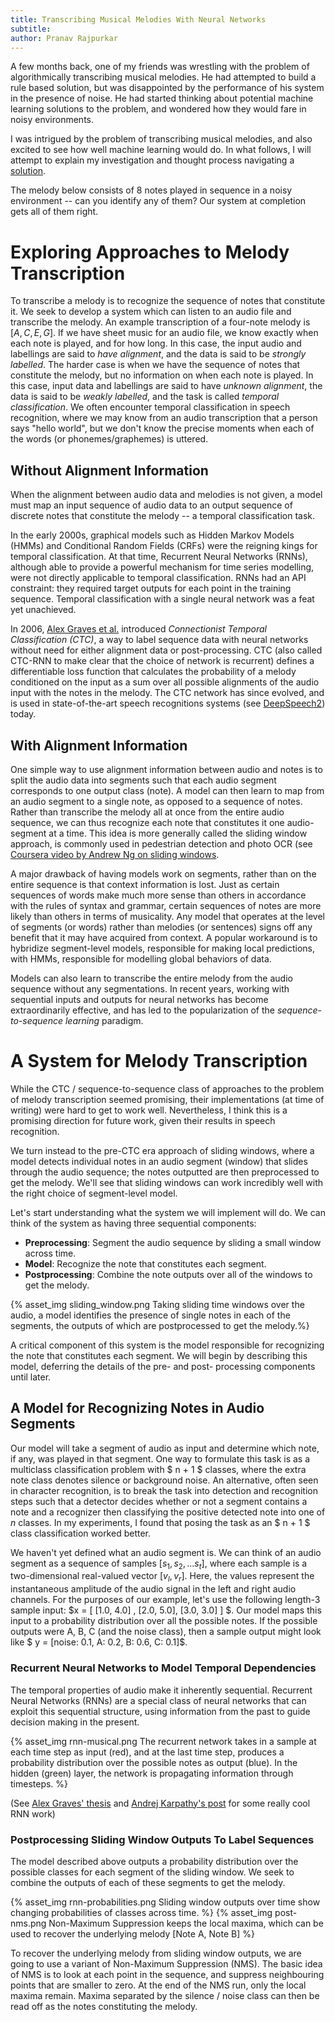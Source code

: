 ```yaml
---
title: Transcribing Musical Melodies With Neural Networks
subtitle:
author: Pranav Rajpurkar
---
```


A few months back, one of my friends was wrestling with the problem of algorithmically transcribing musical melodies. He had attempted to build a rule based solution, but was disappointed by the performance of his system in the presence of noise. He had started thinking about potential machine learning solutions to the problem, and wondered how they would fare in noisy environments.

I was intrigued by the problem of transcribing musical melodies, and also excited to see how well machine learning would do. In what follows, I will attempt to explain my investigation and thought process navigating a [solution](https://github.com/rajpurkar/seqmodels).

The melody below consists of 8 notes played in sequence in a noisy environment -- can you identify any of them? Our system at completion gets all of them right.


[//]: # ({% soundcloud https://soundcloud.com/pranav-rajpurkar/sample-musical-melody  default %})


# Exploring Approaches to Melody Transcription
To transcribe a melody is to recognize the sequence of notes that constitute it. We seek to develop a system which can listen to an audio file and transcribe the melody. An example transcription of a four-note melody is $[A, C, E, G]$. If we have sheet music for an audio file, we know exactly when each note is played, and for how long. In this case, the input audio and labellings are said to *have alignment*, and the data is said to be *strongly labelled*. The harder case is when we have the sequence of notes that constitute the melody, but no information on when each note is played. In this case, input data and labellings are said to have *unknown alignment*, the data is said to be *weakly labelled*, and the task is called *temporal classification*. We often encounter temporal classification in speech recognition, where we may know from an audio transcription that a person says "hello world", but we don't know the precise moments when each of the words (or phonemes/graphemes) is uttered.


## Without Alignment Information
When the alignment between audio data and melodies is not given, a model must map an input sequence of audio data to an output sequence of discrete notes that constitute the melody -- a temporal classification task.

In the early 2000s, graphical models such as Hidden Markov Models (HMMs) and Conditional Random Fields (CRFs) were the reigning kings for temporal classification. At that time, Recurrent Neural Networks (RNNs), although able to provide a powerful mechanism for time series modelling, were not directly applicable to temporal classification. RNNs had an API constraint: they required target outputs for each point in the training sequence. Temporal classification with a single neural network was a feat yet unachieved.

In 2006, [Alex Graves et al.](http://www.cs.toronto.edu/~graves/icml_2006.pdf) introduced *Connectionist Temporal Classification (CTC)*, a way to label sequence data with neural networks without need for either alignment data or post-processing. CTC (also called CTC-RNN to make clear that the choice of network is recurrent) defines a differentiable loss function that calculates the probability of a melody conditioned on the input as a sum over all possible alignments of the audio input with the notes in the melody. The CTC network has since evolved, and is used in state-of-the-art speech recognitions systems (see [DeepSpeech2](http://arxiv.org/pdf/1512.02595v1.pdf)) today.

## With Alignment Information
One simple way to use alignment information between audio and notes is to split the audio data into segments such that each audio segment corresponds to one output class (note). A model can then learn to map from an audio segment to a single note, as opposed to a sequence of notes. Rather than transcribe the melody all at once from the entire audio sequence, we can thus recognize each note that constitutes it one audio-segment at a time. This idea is more generally called the sliding window approach, is commonly used in pedestrian detection and photo OCR (see [Coursera video by Andrew Ng on sliding windows](https://www.coursera.org/learn/machine-learning/lecture/bQhq3/sliding-windows).

A major drawback of having models work on segments, rather than on the entire sequence is that context information is lost. Just as certain sequences of words make much more sense than others in accordance with the rules of syntax and grammar, certain sequences of notes are more likely than others in terms of musicality. Any model that operates at the level of segments (or words) rather than melodies (or sentences) signs off any benefit that it may have acquired from context. A popular workaround is to hybridize segment-level models, responsible for making local predictions, with HMMs, responsible for modelling global behaviors of data.

Models can also learn to transcribe the entire melody from the audio sequence without any segmentations. In recent years, working with sequential inputs and outputs for neural networks has become extraordinarily effective, and has led to the popularization of the *sequence-to-sequence learning* paradigm.

# A System for Melody Transcription

While the CTC / sequence-to-sequence class of approaches to the problem of melody transcription seemed promising, their implementations (at time of writing) were hard to get to work well. Nevertheless, I think this is a promising direction for future work, given their results in speech recognition.

We turn instead to the pre-CTC era approach of sliding windows, where a model detects individual notes in an audio segment (window) that slides through the audio sequence; the notes outputted are then preprocessed to get the melody. We'll see that sliding windows can work incredibly well with the right choice of segment-level model.

Let's start understanding what the system we will implement will do. We can think of the system as having three sequential components:
- **Preprocessing**: Segment the audio sequence by sliding a small window across time.
- **Model**: Recognize the note that constitutes each segment.
- **Postprocessing**: Combine the note outputs over all of the windows to get the melody.

{% asset_img sliding_window.png Taking sliding time windows over the audio, a model identifies the presence of single notes in each of the segments, the outputs of which are postprocessed to get the melody.%}

A critical component of this system is the model responsible for recognizing the note that constitutes each segment. We will begin by describing this model, deferring the details of the pre- and post- processing components until later.

## A Model for Recognizing Notes in Audio Segments
Our model will take a segment of audio as input and determine which note, if any, was played in that segment. One way to formulate this task is as a multiclass classification problem with $ n + 1 $ classes, where the extra note class denotes silence or background noise. An alternative, often seen in character recognition, is to break the task into detection and recognition steps such that a detector decides whether or not a segment contains a note and a recognizer then classifying the positive detected note into one of $n$ classes. In my experiments, I found that posing the task as an $ n + 1 $ class classification worked better.

We haven't yet defined what an audio segment is. We can think of an audio segment as a sequence of samples $[s_1, s_2, ... s_t]$, where each sample is a two-dimensional real-valued vector $[ v_l , v_r ]$. Here, the values represent the instantaneous amplitude of the audio signal in the left and right audio channels. For the purposes of our example, let's use the following length-3 sample input: $x = [ [1.0, 4.0] , [2.0, 5.0], [3.0, 3.0] ] $. Our model maps this input to a probability distribution over all the possible notes. If the possible outputs were A, B, C (and the noise class), then a sample output might look like $ y = [noise: 0.1, A: 0.2, B: 0.6, C: 0.1]$.

### Recurrent Neural Networks to Model Temporal Dependencies
The temporal properties of audio make it inherently sequential. Recurrent Neural Networks (RNNs) are a special class of neural networks that can exploit this sequential structure, using information from the past to guide decision making in the present.

{% asset_img rnn-musical.png The recurrent network takes in a sample at each time step as input (red), and at the last time step, produces a probability distribution over the possible notes as output (blue). In the hidden (green) layer, the network is propagating information through timesteps. %}

(See [Alex Graves' thesis](https://www.cs.toronto.edu/~graves/preprint.pdf) and [Andrej Karpathy's post](http://karpathy.github.io/2015/05/21/rnn-effectiveness/) for some really cool RNN work)

### Postprocessing Sliding Window Outputs To Label Sequences
The model described above outputs a probability distribution over the possible classes for each segment of the sliding window. We seek to combine the outputs of each of these segments to get the melody.

{% asset_img rnn-probabilities.png Sliding window outputs over time show changing probabilities of classes across time. %}
{% asset_img post-nms.png Non-Maximum Suppression keeps the local maxima, which can be used to recover the underlying melody [Note A, Note B] %}

To recover the underlying melody from sliding window outputs, we are going to use a variant of Non-Maximum Suppression (NMS). The basic idea of NMS is to look at each point in the sequence, and suppress neighbouring points that are smaller to zero. At the end of the NMS run, only the local maxima remain. Maxima separated by the silence / noise class can then be read off as the notes constituting the melody.

